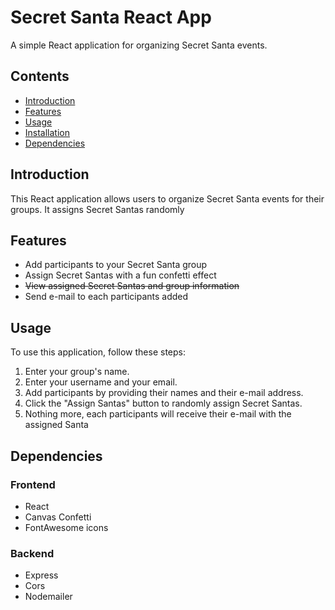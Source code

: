 # Secret Santa React App

A simple React application for organizing Secret Santa events.

## Contents

- [Introduction](#introduction)
- [Features](#features)
- [Usage](#usage)
- [Installation](#installation)
- [Dependencies](#dependencies)

## Introduction

This React application allows users to organize Secret Santa events for their groups. It assigns Secret Santas randomly

## Features

- Add participants to your Secret Santa group
- Assign Secret Santas with a fun confetti effect
- ~~View assigned Secret Santas and group information~~
- Send e-mail to each participants added 

## Usage

To use this application, follow these steps:

1. Enter your group's name.
2. Enter your username and your email.
3. Add participants by providing their names and their e-mail address.
4. Click the "Assign Santas" button to randomly assign Secret Santas.
5. Nothing more, each participants will receive their e-mail with the assigned Santa

## Dependencies

### Frontend 
- React
- Canvas Confetti
- FontAwesome icons
### Backend
- Express
- Cors
- Nodemailer
